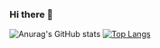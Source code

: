 ### Hi there 👋

<!--
**Geovanna-Lima/Geovanna-Lima** is a ✨ _special_ ✨ repository because its `README.md` (this file) appears on your GitHub profile.

Here are some ideas to get you started:

- 🔭 I’m currently working on ...
- 🌱 I’m currently learning ...
- 👯 I’m looking to collaborate on ...
- 🤔 I’m looking for help with ...
- 💬 Ask me about ...
- 📫 How to reach me: ...
- 😄 Pronouns: ...
- ⚡ Fun fact: ...

-->


![Anurag's GitHub stats](https://github-readme-stats.vercel.app/api?username=Geovanna-Lima&show_icons=true&theme=radical)
[![Top Langs](https://github-readme-stats.vercel.app/api/top-langs/?username=Geovanna-Lima&langs_count=4)](https://github.com/anuraghazra/github-readme-stats)




